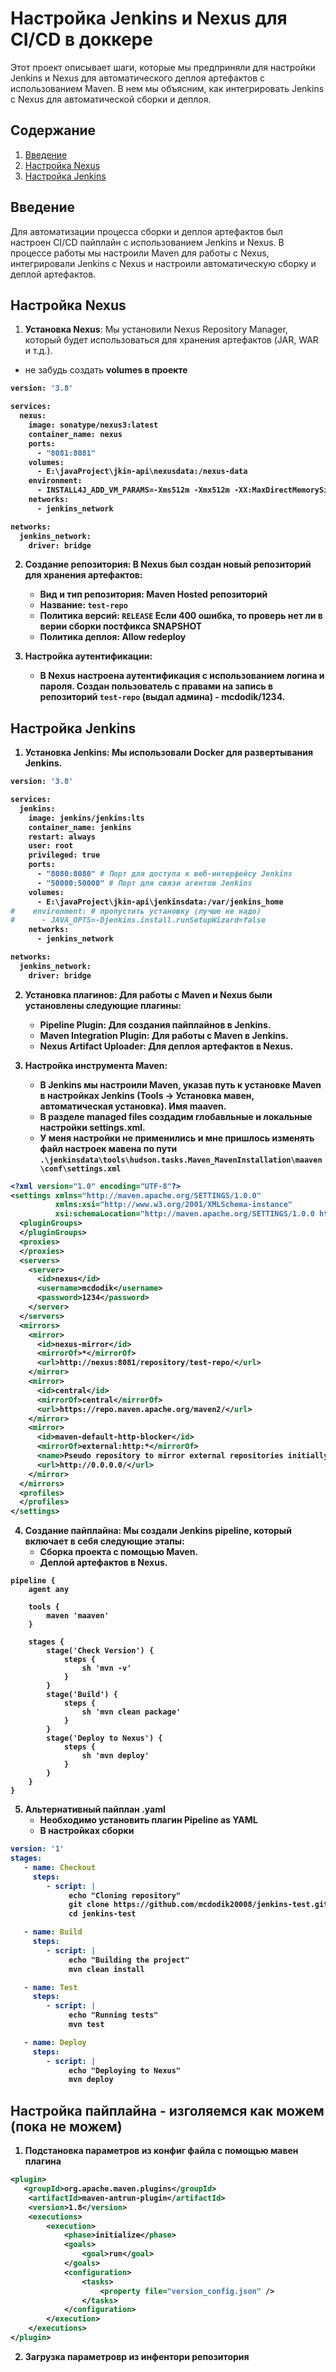 # Настройка Jenkins и Nexus для CI/CD в доккере

Этот проект описывает шаги, которые мы предприняли для настройки Jenkins и Nexus 
для автоматического деплоя артефактов с использованием Maven. 
В нем мы объясним, как интегрировать Jenkins с Nexus для автоматической сборки и деплоя.

## Содержание

1. [Введение](#введение)
2. [Настройка Nexus](#настройка-nexus)
3. [Настройка Jenkins](#настройка-jenkins)

## Введение

Для автоматизации процесса сборки и деплоя артефактов был настроен CI/CD пайплайн с использованием Jenkins и Nexus. 
В процессе работы мы настроили Maven для работы с Nexus, 
интегрировали Jenkins с Nexus и настроили автоматическую сборку и деплой артефактов.

## Настройка Nexus

1. **Установка Nexus**:
Мы установили Nexus Repository Manager, который будет использоваться для хранения артефактов (JAR, WAR и т.д.).
- не забудь создать <b>volumes в проекте
```dockerfile
version: '3.8'

services:
  nexus:
    image: sonatype/nexus3:latest
    container_name: nexus
    ports:
      - "8081:8081"
    volumes:
      - E:\javaProject\jkin-api\nexusdata:/nexus-data
    environment:
      - INSTALL4J_ADD_VM_PARAMS=-Xms512m -Xmx512m -XX:MaxDirectMemorySize=2g
    networks:
      - jenkins_network

networks:
  jenkins_network:
    driver: bridge
```

2. **Создание репозитория**: 
В Nexus был создан новый репозиторий для хранения артефактов:
    - Вид и тип репозитория: Maven Hosted репозиторий
    - Название: `test-repo`
    - Политика версий: `RELEASE` <b> Если 400 ошибка, то проверь нет ли в верии сборки постфикса SNAPSHOT
    - Политика деплоя: Allow redeploy

3. **Настройка аутентификации**:
   - В Nexus настроена аутентификация с использованием логина и пароля. 
   Создан пользователь с правами на запись в репозиторий `test-repo` (выдал админа) - mcdodik/1234.

## Настройка Jenkins

1. **Установка Jenkins**:
   Мы использовали Docker для развертывания Jenkins.
```dockerfile
version: '3.8'

services:
  jenkins:
    image: jenkins/jenkins:lts
    container_name: jenkins
    restart: always
    user: root
    privileged: true
    ports:
      - "8080:8080" # Порт для доступа к веб-интерфейсу Jenkins
      - "50000:50000" # Порт для связи агентов Jenkins
    volumes:
      - E:\javaProject\jkin-api\jenkinsdata:/var/jenkins_home
#    environment: # пропустить установку (лучше не надо)
#      - JAVA_OPTS=-Djenkins.install.runSetupWizard=false
    networks:
      - jenkins_network

networks:
  jenkins_network:
    driver: bridge
```

2. **Установка плагинов**:
   Для работы с Maven и Nexus были установлены следующие плагины:
    - **Pipeline Plugin**: Для создания пайплайнов в Jenkins.
    - **Maven Integration Plugin**: Для работы с Maven в Jenkins.
    - **Nexus Artifact Uploader**: Для деплоя артефактов в Nexus.

3. **Настройка инструмента Maven**:
   - В Jenkins мы настроили Maven, указав путь к установке Maven в настройках Jenkins 
   (Tools → Установка мавен, автоматическая установка). Имя maaven.
   - В разделе managed files создадим глобавльные и локальные настройки settings.xml. 
   - <b>У меня настройки не применились и мне пришлось изменять файл настроек мавена по пути </b>
     `.\jenkinsdata\tools\hudson.tasks.Maven_MavenInstallation\maaven\conf\settings.xml`
```xml
<?xml version="1.0" encoding="UTF-8"?>
<settings xmlns="http://maven.apache.org/SETTINGS/1.0.0"
          xmlns:xsi="http://www.w3.org/2001/XMLSchema-instance"
          xsi:schemaLocation="http://maven.apache.org/SETTINGS/1.0.0 http://maven.apache.org/xsd/settings-1.0.0.xsd">
  <pluginGroups>
  </pluginGroups>
  <proxies>
  </proxies>
  <servers>
    <server>
      <id>nexus</id>
      <username>mcdodik</username>
      <password>1234</password>
    </server>
  </servers>
  <mirrors>
    <mirror>
      <id>nexus-mirror</id>
      <mirrorOf>*</mirrorOf>
      <url>http://nexus:8081/repository/test-repo/</url>
    </mirror>
    <mirror>
      <id>central</id>
      <mirrorOf>central</mirrorOf>
      <url>https://repo.maven.apache.org/maven2/</url>
    </mirror>
    <mirror>
      <id>maven-default-http-blocker</id>
      <mirrorOf>external:http:*</mirrorOf>
      <name>Pseudo repository to mirror external repositories initially using HTTP.</name>
      <url>http://0.0.0.0/</url>
    </mirror>
  </mirrors>
  <profiles>
  </profiles>
</settings>
```

4. **Создание пайплайна**:
   Мы создали Jenkins pipeline, который включает в себя следующие этапы:
    - Сборка проекта с помощью Maven.
    - Деплой артефактов в Nexus.
```
pipeline {
    agent any

    tools {
        maven 'maaven'
    }

    stages {
        stage('Check Version') {
            steps {
                sh 'mvn -v'
            }
        }
        stage('Build') {
            steps {
                sh 'mvn clean package'
            }
        }
        stage('Deploy to Nexus') {
            steps {
                sh 'mvn deploy'
            }
        }
    }
}
```

5. **Альтернативный пайплан .yaml**
   - Необходимо установить плагин Pipeline as YAML
   - В настройках сборки 
```yaml
version: '1'
stages:
   - name: Checkout
     steps:
        - script: |
             echo "Cloning repository"
             git clone https://github.com/mcdodik20008/jenkins-test.git
             cd jenkins-test

   - name: Build
     steps:
        - script: |
             echo "Building the project"
             mvn clean install

   - name: Test
     steps:
        - script: |
             echo "Running tests"
             mvn test

   - name: Deploy
     steps:
        - script: |
             echo "Deploying to Nexus"
             mvn deploy
```


## Настройка пайплайна - изголяемся как можем (пока не можем)
1. Подстановка параметров из конфиг файла с помощью мавен плагина
```xml
<plugin>
   <groupId>org.apache.maven.plugins</groupId>
    <artifactId>maven-antrun-plugin</artifactId>
    <version>1.8</version>
    <executions>
        <execution>
            <phase>initialize</phase>
            <goals>
                <goal>run</goal>
            </goals>
            <configuration>
                <tasks>
                    <property file="version_config.json" />
                </tasks>
            </configuration>
        </execution>
    </executions>
</plugin>
```
2. Загрузка параметровр из инфентори репозитория
